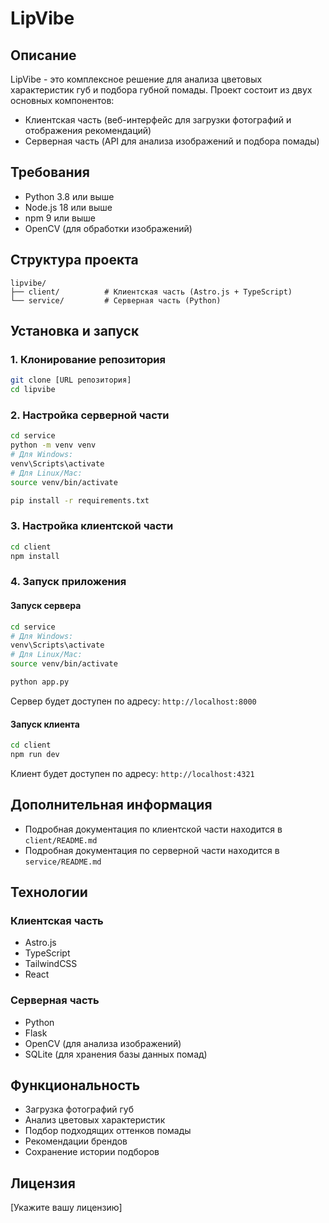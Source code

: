 # LipVibe

## Описание

LipVibe - это комплексное решение для анализа цветовых характеристик губ и подбора губной помады. Проект состоит из двух основных компонентов:

- Клиентская часть (веб-интерфейс для загрузки фотографий и отображения рекомендаций)
- Серверная часть (API для анализа изображений и подбора помады)

## Требования

- Python 3.8 или выше
- Node.js 18 или выше
- npm 9 или выше
- OpenCV (для обработки изображений)

## Структура проекта

```
lipvibe/
├── client/          # Клиентская часть (Astro.js + TypeScript)
└── service/         # Серверная часть (Python)
```

## Установка и запуск

### 1. Клонирование репозитория

```bash
git clone [URL репозитория]
cd lipvibe
```

### 2. Настройка серверной части

```bash
cd service
python -m venv venv
# Для Windows:
venv\Scripts\activate
# Для Linux/Mac:
source venv/bin/activate

pip install -r requirements.txt
```

### 3. Настройка клиентской части

```bash
cd client
npm install
```

### 4. Запуск приложения

#### Запуск сервера

```bash
cd service
# Для Windows:
venv\Scripts\activate
# Для Linux/Mac:
source venv/bin/activate

python app.py
```

Сервер будет доступен по адресу: `http://localhost:8000`

#### Запуск клиента

```bash
cd client
npm run dev
```

Клиент будет доступен по адресу: `http://localhost:4321`

## Дополнительная информация

- Подробная документация по клиентской части находится в `client/README.md`
- Подробная документация по серверной части находится в `service/README.md`

## Технологии

### Клиентская часть

- Astro.js
- TypeScript
- TailwindCSS
- React

### Серверная часть

- Python
- Flask
- OpenCV (для анализа изображений)
- SQLite (для хранения базы данных помад)

## Функциональность

- Загрузка фотографий губ
- Анализ цветовых характеристик
- Подбор подходящих оттенков помады
- Рекомендации брендов
- Сохранение истории подборов

## Лицензия

[Укажите вашу лицензию]
